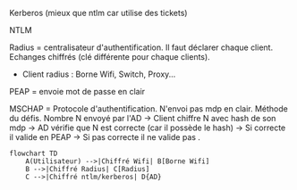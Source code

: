 
Kerberos (mieux que ntlm car utilise des tickets)

NTLM


Radius = centralisateur d'authentification. Il faut déclarer chaque client. Echanges chiffrés (clé différente pour chaque clients).
- Client radius : Borne Wifi, Switch, Proxy...



PEAP = envoie mot de passe en clair

MSCHAP = Protocole d'authentification. N'envoi pas mdp en clair. Méthode du défis. Nombre N envoyé par l'AD -> Client chiffre N avec hash de son mdp -> AD vérifie que N est correcte (car il possède le hash) -> Si correcte il valide en PEAP -> Si pas correcte il ne valide pas .

```mermaid
flowchart TD
    A(Utilisateur) -->|Chiffré Wifi| B[Borne Wifi]
    B -->|Chiffré Radius| C[Radius]
    C -->|Chiffré ntlm/kerberos| D{AD}
```

